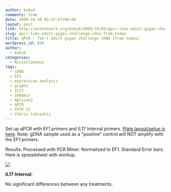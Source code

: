 ```yaml
---
author: kubu4
comments: true
date: 2009-10-10 03:47:57+00:00
layout: post
link: http://onsnetwork.org/kubu4/2009/10/09/qpcr-tims-adult-gigas-challenge-cdna-from-today/
slug: qpcr-tims-adult-gigas-challenge-cdna-from-today
title: qPCR - Tim's adult gigas challenge cDNA (from today)
wordpress_id: 830
author:
  - kubu4
categories:
  - Miscellaneous
tags:
  - cDNA
  - EF1
  - expression analysis
  - graphs
  - IL17
  - Immomix
  - Opticon2
  - qPCR
  - SYTO 13
  - Vibrio tubiashii
---
```


Set up qPCR with EF1 primers and IL17 Internal primers. [Plate layout/setup is here](http://eagle.fish.washington.edu/Arabidopsis/Notebook%20Workup%20Files/20091009-03.jpg). Note: gDNA sample used as a "positive" control will NOT amplify with the EF1 primers.

Results: Processed with PCR Miner. Normalized to EF1. Standard Error bars. Here is spreadsheet with workup.

![](http://eagle.fish.washington.edu/Arabidopsis/20091009%20IL17%20Internal%20graph.jpg)

**IL17** **Internal**:

No significant differences between any treatments.
